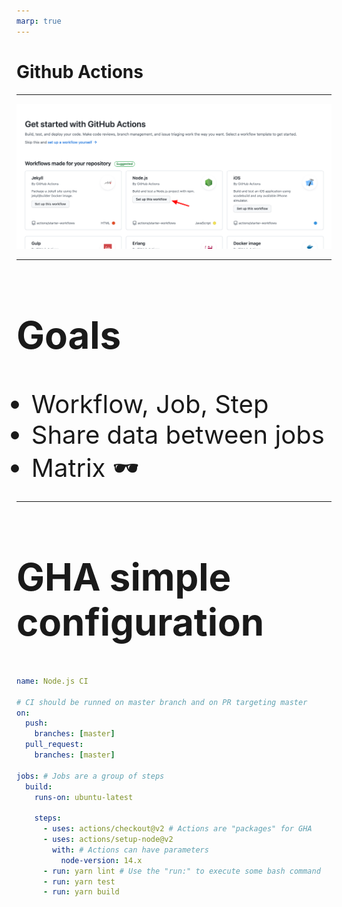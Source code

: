 ```yaml
---
marp: true
---
```


# Github Actions

---

![](./images/setup.png)

---

<style scoped>

h2 {
    font-size: 60px;
}

li{
    font-size: 40px;
}

</style>

## Goals

- Workflow, Job, Step
- Share data between jobs
- Matrix 🕶️

---

## GHA simple configuration

```yml
name: Node.js CI

# CI should be runned on master branch and on PR targeting master
on:
  push:
    branches: [master]
  pull_request:
    branches: [master]

jobs: # Jobs are a group of steps
  build:
    runs-on: ubuntu-latest

    steps:
      - uses: actions/checkout@v2 # Actions are "packages" for GHA
      - uses: actions/setup-node@v2
        with: # Actions can have parameters
          node-version: 14.x
      - run: yarn lint # Use the "run:" to execute some bash command
      - run: yarn test
      - run: yarn build
```
